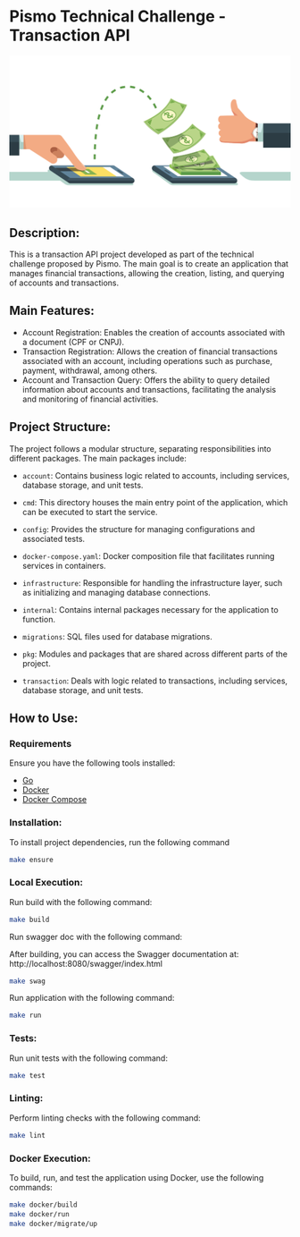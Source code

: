 # Pismo Technical Challenge - Transaction API
![Transaction API](docs/transactions.png)
## Description:
This is a transaction API project developed as part of the technical challenge proposed by Pismo.
The main goal is to create an application that manages financial transactions, allowing the creation, listing, and querying of accounts and transactions.



## Main Features:
- Account Registration: Enables the creation of accounts associated with a document (CPF or CNPJ).
- Transaction Registration: Allows the creation of financial transactions associated with an account, including operations such as purchase, payment, withdrawal, among others.
- Account and Transaction Query: Offers the ability to query detailed information about accounts and transactions, facilitating the analysis and monitoring of financial activities.



## Project Structure:
The project follows a modular structure, separating responsibilities into different packages.
The main packages include:

- `account`: Contains business logic related to accounts, including services, database storage, and unit tests.

- `cmd`: This directory houses the main entry point of the application, which can be executed to start the service.

- `config`: Provides the structure for managing configurations and associated tests.

- `docker-compose.yaml`: Docker composition file that facilitates running services in containers.

- `infrastructure`: Responsible for handling the infrastructure layer, such as initializing and managing database connections.

- `internal`: Contains internal packages necessary for the application to function.

- `migrations`: SQL files used for database migrations.

- `pkg`: Modules and packages that are shared across different parts of the project.

- `transaction`: Deals with logic related to transactions, including services, database storage, and unit tests.



## How to Use:

### Requirements
Ensure you have the following tools installed:
- [Go](https://golang.org/dl/)
- [Docker](https://docs.docker.com/get-docker/)
- [Docker Compose](https://docs.docker.com/compose/install/)

### Installation:
  To install project dependencies, run the following command
  ```bash
  make ensure
  ```
### Local Execution:
  Run build with the following command:
  ```bash
  make build
  ```

  Run swagger doc with the following command:
  
  After building, you can access the Swagger documentation at:
  http://localhost:8080/swagger/index.html

  ```bash
  make swag
  ```  
  
  Run application with the following command:
  ```bash
  make run
  ```
### Tests:
  Run unit tests with the following command:
  ```bash 
  make test
  ```
### Linting:
  Perform linting checks with the following command:
  ```bash 
  make lint
  ```
### Docker Execution:
  To build, run, and test the application using Docker, use the following commands:
  ```bash
  make docker/build
  make docker/run
  make docker/migrate/up
  ```

